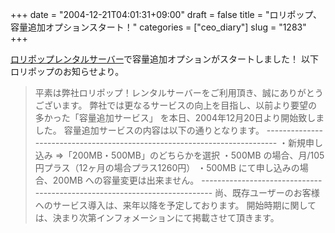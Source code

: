 +++
date = "2004-12-21T04:01:31+09:00"
draft = false
title = "ロリポップ、容量追加オプションスタート！"
categories = ["ceo_diary"]
slug = "1283"
+++

<a href="http://lolipop.jp" target="_blank">ロリポップレンタルサーバー</a>で容量追加オプションがスタートしました！
以下ロリポップのお知らせより。
<blockquote>平素は弊社ロリポップ！レンタルサーバーをご利用頂き、誠にありがとうございます。
弊社では更なるサービスの向上を目指し、以前より要望の多かった「容量追加サービス」
を本日、2004年12月20日より開始致しました。
容量追加サービスの内容は以下の通りとなります。
--------------------------------------------------------------------------
・新規申し込み ⇒「200MB・500MB」のどちらかを選択
・500MB の場合、月/105円プラス（12ヶ月の場合プラス1260円）
・500MB にて申し込みの場合、200MB への容量変更は出来ません。
--------------------------------------------------------------------------
尚、既存ユーザーのお客様へのサービス導入は、来年以降を予定しております。
開始時期に関しては、決まり次第インフォメーションにて掲載させて頂きます。</blockquote>
